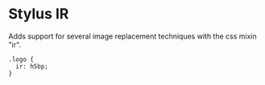 Stylus IR
=================

Adds support for several image replacement techniques with the css mixin "ir".

    .logo {
      ir: h5bp;
    }